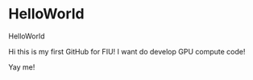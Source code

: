 # HelloWorld
HelloWorld

Hi this is my first GitHub for FIU! I want do develop GPU compute code!

Yay me!
